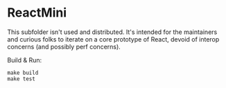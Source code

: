 # ReactMini

This subfolder isn't used and distributed. It's intended for the maintainers and curious folks to iterate on a core prototype of React, devoid of interop concerns (and possibly perf concerns).

Build & Run:

```
make build
make test
```
